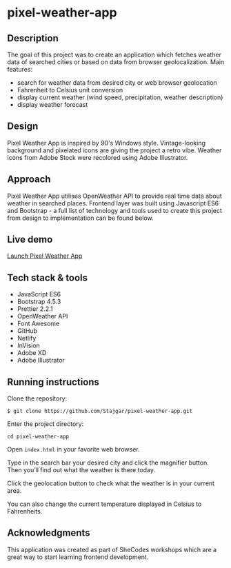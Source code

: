 # pixel-weather-app

## Description

The goal of this project was to create an application which fetches weather data of searched cities or based on data from browser geolocalization. Main features:
* search for weather data from desired city or web browser geolocation
* Fahrenheit to Celsius unit conversion
* display current weather (wind speed, precipitation, weather description)
* display weather forecast

## Design

Pixel Weather App is inspired by 90's Windows style. Vintage-looking background and pixelated icons are giving the project a retro vibe. Weather icons from Adobe Stock were recolored using Adobe Illustrator.

## Approach

Pixel Weather App utilises OpenWeather API to provide real time data about weather in searched places. Frontend layer was built using Javascript ES6 and Bootstrap - a full list of technology and tools used to create this project from design to implementation can be found below.

## Live demo

[Launch Pixel Weather App](gifted-allen-dc7861.netlify.app/)

## Tech stack & tools

* JavaScript ES6
* Bootstrap 4.5.3
* Prettier 2.2.1
* OpenWeather API
* Font Awesome
* GitHub
* Netlify
* InVision
* Adobe XD
* Adobe Illustrator

## Running instructions

Clone the repository:

`$ git clone https://github.com/Stajgar/pixel-weather-app.git`

Enter the project directory:

`cd pixel-weather-app`

Open `index.html` in your favorite web browser.

Type in the search bar your desired city and click the magnifier button. Then you’ll find out what the weather is there today.

Click the geolocation button to check what the weather is in your current area.

You can also change the current temperature displayed in Celsius to Fahrenheits.

## Acknowledgments

This application was created as part of SheCodes workshops which are a great way to start learning frontend development.
